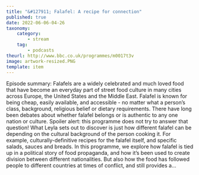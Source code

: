 ```yaml
---
title: "&#127911; Falafel: A recipe for connection"
published: true
date: 2022-06-06-04-26
taxonomy:
    category:
        - stream
    tag:
        - podcasts
theurl: http://www.bbc.co.uk/programmes/m0017t3v
image: artwork-resized.PNG
template: item
---
```


Episode summary: Falafels are a widely celebrated and much loved food that have become an everyday part of street food culture in many cities across Europe, the United States and the Middle East. Falafel is known for being cheap, easily available, and accessible - no matter what a person&rsquo;s class, background, religious belief or dietary requirements. There have long been debates about whether falafel belongs or is authentic to any one nation or culture. Spoiler alert: this programme does not try to answer that question! What Leyla sets out to discover is just how different falafel can be depending on the cultural background of the person cooking it. For example, culturally-definitive recipes for the falafel itself, and specific salads, sauces and breads. In this programme, we explore how falafel is tied up in a political story of food propaganda, and how it&rsquo;s been used to create division between different nationalities. But also how the food has followed people to different countries at times of conflict, and still provides a&hellip;
